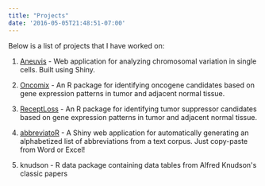 ```yaml
---
title: "Projects"
date: '2016-05-05T21:48:51-07:00'
---
```


Below is a list of projects that I have worked on:

1. [Aneuvis](https://dpique.shinyapps.io/aneuvis/) - Web application for analyzing chromosomal variation in single cells. Built using Shiny.

2. [Oncomix](https://www.bioconductor.org/packages/release/bioc/html/oncomix.html) - An R package for identifying oncogene candidates based on gene expression patterns in tumor and adjacent normal tissue.

3. [ReceptLoss](https://github.com/dpique/receptLoss) - An R package for identifying tumor suppressor candidates based on gene expression patterns in tumor and adjacent normal tissue.

4. [abbreviatoR](https://dpique.shinyapps.io/abbreviatoR/) - A Shiny web application for automatically generating an alphabetized list of abbreviations from a text corpus. Just copy-paste from Word or Excel!



5. knudson - R data package containing data tables from Alfred Knudson's classic papers

